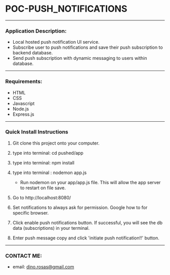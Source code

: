 # POC-PUSH_NOTIFICATIONS
---
### Application Description:             

  - Local hosted push notification UI service.
  - Subscribe user to push notifications and save their push subscription to backend database.
  - Send push subscription with dynamic messaging to users within database.

---

### Requirements:

  * HTML
  * CSS
  * Javascript
  * Node.js
  * Express.js

____
### Quick Install Instructions

1. Git clone this project onto your computer.
 
2. type into terminal: cd pushed/app
  
3. type into terminal: npm install
    

4. type into terminal : nodemon app.js

    * Run nodemon on your app/app.js file. This will allow the app server to restart on file save.

5. Go to http://localhost:8080/

6. Set notifications to always ask for permission. Google how to for specific browser.
    
7. Click enable push notifications button. If successful, you will see the db data (subscriptions) in your terminal.
   
8. Enter push message copy and click 'initiate push notification!!' button.
____
### CONTACT ME:

  * email: dino.rosas@gmail.com